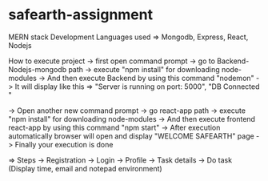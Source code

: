 # safearth-assignment
MERN stack Development
Languages used => Mongodb, Express, React, Nodejs

How to execute project
  -> first open command prompt
  -> go to Backend-Nodejs-mongodb path
  -> execute "npm install" for downloading node-modules
  -> And then execute Backend by using this command "nodemon"
  -> It will display like this => "Server is running on port: 5000", "DB Connected "
  
  -> Open another new command prompt
  -> go react-app path
  -> execute "npm install" for downloading node-modules
  -> And then execute frontend react-app by using this command "npm start"
  -> After execution automatically browser will open and display "WELCOME SAFEARTH" page
  -> Finally your execution is done
  
  => Steps
      -> Registration
      -> Login
      -> Profile
      -> Task details
      -> Do task (Display time, email and notepad environment)
